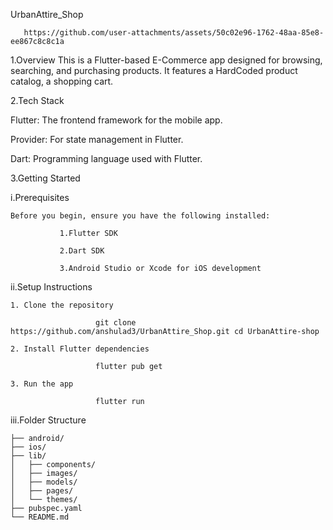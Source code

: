 UrbanAttire_Shop


       https://github.com/user-attachments/assets/50c02e96-1762-48aa-85e8-ee867c8c8c1a


1.Overview
This is a Flutter-based E-Commerce app designed for browsing, searching, and purchasing products. It features a HardCoded product catalog, a shopping cart. 

2.Tech Stack

Flutter: The frontend framework for the mobile app.

Provider: For state management in Flutter.

Dart: Programming language used with Flutter.

3.Getting Started


i.Prerequisites

    Before you begin, ensure you have the following installed:

               1.Flutter SDK

               2.Dart SDK

               3.Android Studio or Xcode for iOS development

ii.Setup Instructions

    1. Clone the repository  

                       git clone https://github.com/anshulad3/UrbanAttire_Shop.git cd UrbanAttire-shop
   
    2. Install Flutter dependencies

                       flutter pub get

    3. Run the app

                       flutter run


iii.Folder Structure

    ├── android/
    ├── ios/
    ├── lib/
    │   ├── components/
    │   ├── images/
    │   ├── models/
    │   ├── pages/
    │   └── themes/
    ├── pubspec.yaml
    └── README.md
   
    
